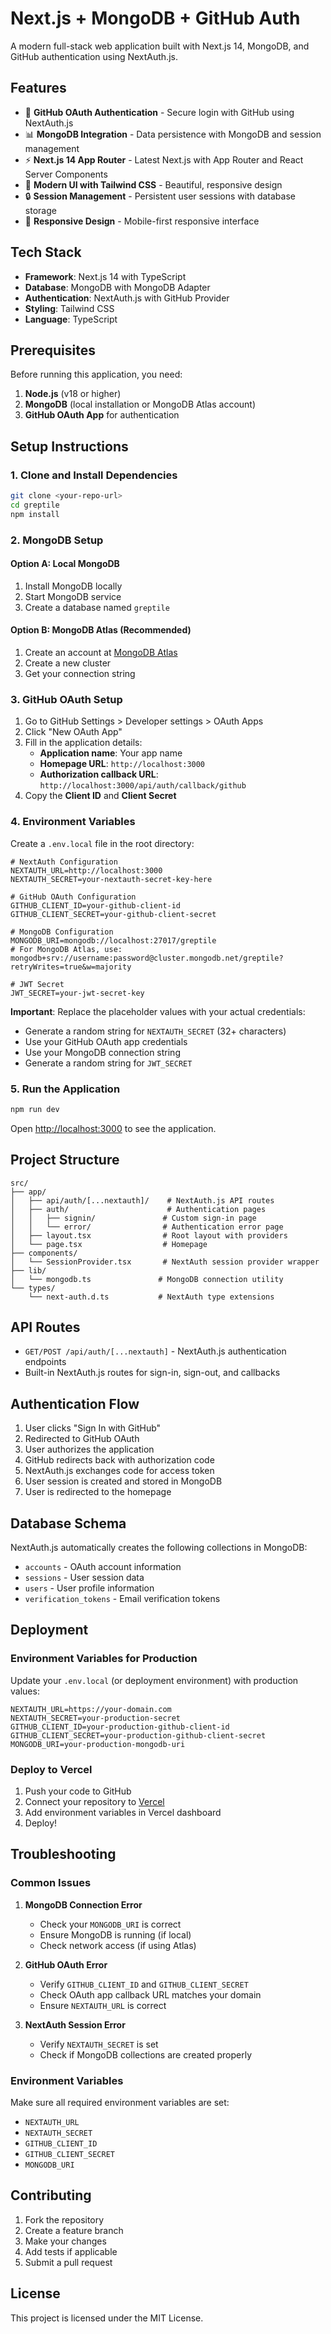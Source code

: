 # Next.js + MongoDB + GitHub Auth

A modern full-stack web application built with Next.js 14, MongoDB, and GitHub authentication using NextAuth.js.

## Features

- 🔐 **GitHub OAuth Authentication** - Secure login with GitHub using NextAuth.js
- 📊 **MongoDB Integration** - Data persistence with MongoDB and session management
- ⚡ **Next.js 14 App Router** - Latest Next.js with App Router and React Server Components
- 🎨 **Modern UI with Tailwind CSS** - Beautiful, responsive design
- 🔒 **Session Management** - Persistent user sessions with database storage
- 📱 **Responsive Design** - Mobile-first responsive interface

## Tech Stack

- **Framework**: Next.js 14 with TypeScript
- **Database**: MongoDB with MongoDB Adapter
- **Authentication**: NextAuth.js with GitHub Provider
- **Styling**: Tailwind CSS
- **Language**: TypeScript

## Prerequisites

Before running this application, you need:

1. **Node.js** (v18 or higher)
2. **MongoDB** (local installation or MongoDB Atlas account)
3. **GitHub OAuth App** for authentication

## Setup Instructions

### 1. Clone and Install Dependencies

```bash
git clone <your-repo-url>
cd greptile
npm install
```

### 2. MongoDB Setup

#### Option A: Local MongoDB
1. Install MongoDB locally
2. Start MongoDB service
3. Create a database named `greptile`

#### Option B: MongoDB Atlas (Recommended)
1. Create an account at [MongoDB Atlas](https://www.mongodb.com/cloud/atlas)
2. Create a new cluster
3. Get your connection string

### 3. GitHub OAuth Setup

1. Go to GitHub Settings > Developer settings > OAuth Apps
2. Click "New OAuth App"
3. Fill in the application details:
   - **Application name**: Your app name
   - **Homepage URL**: `http://localhost:3000`
   - **Authorization callback URL**: `http://localhost:3000/api/auth/callback/github`
4. Copy the **Client ID** and **Client Secret**

### 4. Environment Variables

Create a `.env.local` file in the root directory:

```env
# NextAuth Configuration
NEXTAUTH_URL=http://localhost:3000
NEXTAUTH_SECRET=your-nextauth-secret-key-here

# GitHub OAuth Configuration
GITHUB_CLIENT_ID=your-github-client-id
GITHUB_CLIENT_SECRET=your-github-client-secret

# MongoDB Configuration
MONGODB_URI=mongodb://localhost:27017/greptile
# For MongoDB Atlas, use: mongodb+srv://username:password@cluster.mongodb.net/greptile?retryWrites=true&w=majority

# JWT Secret
JWT_SECRET=your-jwt-secret-key
```

**Important**: Replace the placeholder values with your actual credentials:
- Generate a random string for `NEXTAUTH_SECRET` (32+ characters)
- Use your GitHub OAuth app credentials
- Use your MongoDB connection string
- Generate a random string for `JWT_SECRET`

### 5. Run the Application

```bash
npm run dev
```

Open [http://localhost:3000](http://localhost:3000) to see the application.

## Project Structure

```
src/
├── app/
│   ├── api/auth/[...nextauth]/    # NextAuth.js API routes
│   ├── auth/                      # Authentication pages
│   │   ├── signin/               # Custom sign-in page
│   │   └── error/                # Authentication error page
│   ├── layout.tsx                # Root layout with providers
│   └── page.tsx                  # Homepage
├── components/
│   └── SessionProvider.tsx       # NextAuth session provider wrapper
├── lib/
│   └── mongodb.ts               # MongoDB connection utility
└── types/
    └── next-auth.d.ts           # NextAuth type extensions
```

## API Routes

- `GET/POST /api/auth/[...nextauth]` - NextAuth.js authentication endpoints
- Built-in NextAuth.js routes for sign-in, sign-out, and callbacks

## Authentication Flow

1. User clicks "Sign In with GitHub"
2. Redirected to GitHub OAuth
3. User authorizes the application
4. GitHub redirects back with authorization code
5. NextAuth.js exchanges code for access token
6. User session is created and stored in MongoDB
7. User is redirected to the homepage

## Database Schema

NextAuth.js automatically creates the following collections in MongoDB:
- `accounts` - OAuth account information
- `sessions` - User session data
- `users` - User profile information
- `verification_tokens` - Email verification tokens

## Deployment

### Environment Variables for Production

Update your `.env.local` (or deployment environment) with production values:

```env
NEXTAUTH_URL=https://your-domain.com
NEXTAUTH_SECRET=your-production-secret
GITHUB_CLIENT_ID=your-production-github-client-id
GITHUB_CLIENT_SECRET=your-production-github-client-secret
MONGODB_URI=your-production-mongodb-uri
```

### Deploy to Vercel

1. Push your code to GitHub
2. Connect your repository to [Vercel](https://vercel.com)
3. Add environment variables in Vercel dashboard
4. Deploy!

## Troubleshooting

### Common Issues

1. **MongoDB Connection Error**
   - Check your `MONGODB_URI` is correct
   - Ensure MongoDB is running (if local)
   - Check network access (if using Atlas)

2. **GitHub OAuth Error**
   - Verify `GITHUB_CLIENT_ID` and `GITHUB_CLIENT_SECRET`
   - Check OAuth app callback URL matches your domain
   - Ensure `NEXTAUTH_URL` is correct

3. **NextAuth Session Error**
   - Verify `NEXTAUTH_SECRET` is set
   - Check if MongoDB collections are created properly

### Environment Variables

Make sure all required environment variables are set:
- `NEXTAUTH_URL`
- `NEXTAUTH_SECRET`
- `GITHUB_CLIENT_ID`
- `GITHUB_CLIENT_SECRET`
- `MONGODB_URI`

## Contributing

1. Fork the repository
2. Create a feature branch
3. Make your changes
4. Add tests if applicable
5. Submit a pull request

## License

This project is licensed under the MIT License.
